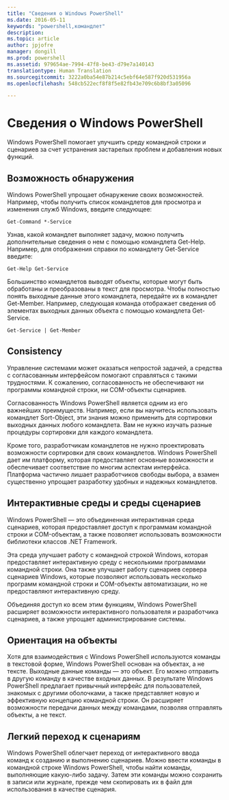 ```yaml
---
title: "Сведения о Windows PowerShell"
ms.date: 2016-05-11
keywords: "powershell,командлет"
description: 
ms.topic: article
author: jpjofre
manager: dongill
ms.prod: powershell
ms.assetid: 979654ae-7994-47f8-be43-d79e7a140143
translationtype: Human Translation
ms.sourcegitcommit: 3222a0ba54e87b214c5ebf64e587f920d531956a
ms.openlocfilehash: 548cb522ecf8f8f5e82fb43e709c6b8bf3a05096

---
```


# Сведения о Windows PowerShell
Windows PowerShell помогает улучшить среду командной строки и сценариев за счет устранения застарелых проблем и добавления новых функций.

## Возможность обнаружения
Windows PowerShell упрощает обнаружение своих возможностей. Например, чтобы получить список командлетов для просмотра и изменения служб Windows, введите следующее:

```
Get-Command *-Service
```

Узнав, какой командлет выполняет задачу, можно получить дополнительные сведения о нем с помощью командлета Get-Help. Например, для отображения справки по командлету Get-Service введите:

```
Get-Help Get-Service
```
Большинство командлетов выводят объекты, которые могут быть обработаны и преобразованы в текст для просмотра. Чтобы полностью понять выходные данные этого командлета, передайте их в командлет Get-Member. Например, следующая команда отображает сведения об элементах выходных данных объекта с помощью командлета Get-Service.

```
Get-Service | Get-Member
```

## Consistency
Управление системами может оказаться непростой задачей, а средства с согласованным интерфейсом помогают справляться с такими трудностями. К сожалению, согласованность не обеспечивают ни программы командной строки, ни COM-объекты сценариев.

Согласованность Windows PowerShell является одним из его важнейших преимуществ. Например, если вы научитесь использовать командлет Sort-Object, эти знания можно применить для сортировки выходных данных любого командлета. Вам не нужно изучать разные процедуры сортировки для каждого командлета.

Кроме того, разработчикам командлетов не нужно проектировать возможности сортировки для своих командлетов. Windows PowerShell дает им платформу, которая предоставляет основные возможности и обеспечивает соответствие по многим аспектам интерфейса. Платформа частично лишает разработчиков свободы выбора, а взамен существенно упрощает разработку удобных и надежных командлетов.

## Интерактивные среды и среды сценариев
Windows PowerShell — это объединенная интерактивная среда сценариев, которая предоставляет доступ к программам командной строки и COM-объектам, а также позволяет использовать возможности библиотеки классов .NET Framework.

Эта среда улучшает работу с командной строкой Windows, которая предоставляет интерактивную среду с несколькими программами командной строки. Она также улучшает работу сценариев сервера сценариев Windows, которые позволяют использовать несколько программ командной строки и COM-объекты автоматизации, но не предоставляют интерактивную среду.

Объединяя доступ ко всем этим функциям, Windows PowerShell расширяет возможности интерактивного пользователя и разработчика сценариев, а также упрощает администрирование системы.

## Ориентация на объекты
Хотя для взаимодействия с Windows PowerShell используются команды в текстовой форме, Windows PowerShell основан на объектах, а не тексте. Выходные данные команды — это объект. Его можно отправить в другую команду в качестве входных данных. В результате Windows PowerShell предлагает привычный интерфейс для пользователей, знакомых с другими оболочками, а также представляет новую и эффективную концепцию командной строки. Он расширяет возможности передачи данных между командами, позволяя отправлять объекты, а не текст.

## Легкий переход к сценариям
Windows PowerShell облегчает переход от интерактивного ввода команд к созданию и выполнению сценариев. Можно ввести команды в командной строке Windows PowerShell, чтобы найти команды, выполняющие какую-либо задачу. Затем эти команды можно сохранить в записи или журнале, прежде чем скопировать их в файл для использования в качестве сценария.




<!--HONumber=Aug16_HO4-->


